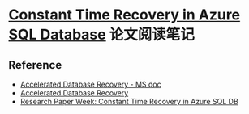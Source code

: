 # [Constant Time Recovery in Azure SQL Database](https://www.microsoft.com/en-us/research/uploads/prod/2019/06/p700-antonopoulos.pdf) 论文阅读笔记






## Reference

- [Accelerated Database Recovery - MS doc](https://docs.microsoft.com/en-us/azure/sql-database/sql-database-accelerated-database-recovery)
- [Accelerated Database Recovery](http://www.nikoport.com/2019/09/18/accelerated-database-recovery/)
- [Research Paper Week: Constant Time Recovery in Azure SQL DB](https://www.brentozar.com/archive/2019/08/research-paper-week-constant-time-recovery-in-azure-sql-db/)